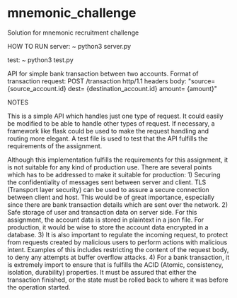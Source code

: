 # mnemonic_challenge
Solution for mnemonic recruitment challenge

HOW TO RUN
server: 
~ python3 server.py

test:
~ python3 test.py

API for simple bank transaction between two accounts.
Format of transaction request: 
 POST /transaction http/1.1
 headers
 body: 
 "source= {source_account.id} dest= {destination_account.id} amount= {amount}"

NOTES

This is a simple API which handles just one type of request. It could easily be modified to be 
able to handle other types of request. If necessary, a framework like flask could be used to
make the request handling and routing more elegant. A test file is used to test that the API fulfills the requirements of the assignment.

Although this implementation fulfills the requirements for this assignment, it is not suitable for any kind of production use. There are several points which has to be addressed to make it suitable for production:
1)
Securing the confidentiality of messages sent between server and client. TLS (Transport layer security) can be used to assure a secure connection between client and host. This would be of great importance, especially since there are bank transaction details which are sent over the network. 
2)
Safe storage of user and transaction data on server side. For this assignment, the account data is stored in plaintext in a json file. For production, it would be wise to store the account data encrypted in a database.
3)
It is also important to regulate the incoming request, to protect from requests created by malicious users to perform actions with malicious intent. Examples of this includes restricting the content of the request body, to deny any attempts at buffer overflow attacks. 
4) 
For a bank transaction, it is extremely import to ensure that is fulfills the ACID (Atomic, consistency, isolation, durability) properties. It must be assured that either the transaction finished, or the state must be rolled back to where it was before the operation started. 




